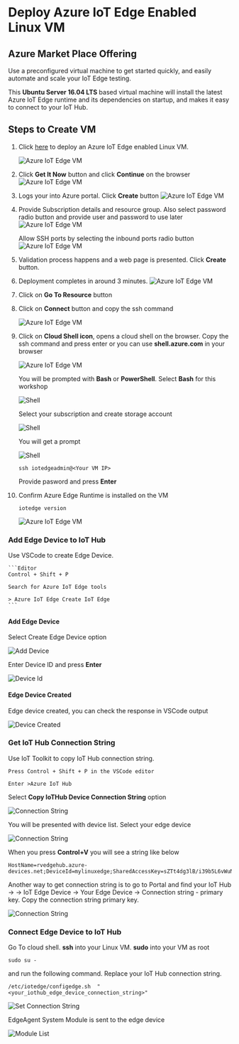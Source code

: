 # Deploy Azure IoT Edge Enabled Linux VM

## Azure Market Place Offering

Use a preconfigured virtual machine to get started quickly, and easily automate and scale your IoT Edge testing.

This **Ubuntu Server 16.04 LTS** based virtual machine will install the latest Azure IoT Edge runtime and its dependencies on startup, and makes it easy to connect to your IoT Hub.


## Steps to Create VM

1. Click <a href="https://azuremarketplace.microsoft.com/en-us/marketplace/apps/microsoft_iot_edge.iot_edge_vm_ubuntu?tab=Overview" target="_blank">here</a> to deploy an Azure IoT Edge enabled Linux VM.

    ![Azure IoT Edge VM](/marketplacedeployment/images/01_marketplace_offering.png)

2. Click **Get It Now** button and click **Continue** on the browser
    ![Azure IoT Edge VM](/marketplacedeployment/images/02_get_it_now_continue.png)

3. Logs your into Azure portal. Click **Create** button
    ![Azure IoT Edge VM](/marketplacedeployment/images/03_create_vm.png)

4. Provide Subscription details and resource group. Also select password radio button and provide user and password to use later
    ![Azure IoT Edge VM](/marketplacedeployment/images/04_create_vm_details.png)

   Allow SSH ports by selecting the inbound ports radio button
    ![Azure IoT Edge VM](/marketplacedeployment/images/05_allow_ssh_port.png)

5. Validation process happens and a web page is presented. Click **Create** button.

6. Deployment completes in around 3 minutes.
    ![Azure IoT Edge VM](/marketplacedeployment/images/06_deployment_complete.png)

7. Click on **Go To Resource** button

8. Click on **Connect** button and copy the ssh command

    ![Azure IoT Edge VM](/marketplacedeployment/images/07_connect_ssh.png)

9. Click on **Cloud Shell icon**, opens a cloud shell on the browser. Copy the ssh command and press enter or you can use **shell.azure.com** in your browser

    ![Azure IoT Edge VM](/marketplacedeployment/images/08_cloud_shell_ssh.png)

    You will be prompted with **Bash** or **PowerShell**. Select **Bash** for this workshop

    ![Shell](/marketplacedeployment/images/18_shell_bash.png)

    Select your subscription and create storage account

    ![Shell](/marketplacedeployment/images/19_storage_mount.png)

    You will get a prompt

    ![Shell](/marketplacedeployment/images/20_shell_created.png)




    ```Linux
    ssh iotedgeadmin@<Your VM IP>
    ```
    Provide pasword and press **Enter**

10. Confirm Azure Edge Runtime is installed on the VM

    ```Linux
    iotedge version
    ```

    ![Azure IoT Edge VM](/marketplacedeployment/images/09_edge_version.png)

### Add Edge Device to IoT Hub

Use VSCode to create Edge Device.

    ```Editor
    Control + Shift + P

    Search for Azure IoT Edge tools

    > Azure IoT Edge Create IoT Edge
    ```

#### Add Edge Device

Select Create Edge Device option

![Add Device](/marketplacedeployment/images/10_create_edge_device.png)

Enter Device ID and press **Enter**

![Device Id](/marketplacedeployment/images/11_create_edge_device.png)

#### Edge Device Created

Edge device created, you can check the response in VSCode output

![Device Created](/marketplacedeployment/images/12_created_edge_device.png)

### Get IoT Hub Connection String

Use IoT Toolkit to copy IoT Hub connection string.

```editor
Press Control + Shift + P in the VSCode editor

Enter >Azure IoT Hub

```

Select **Copy IoTHub Device Connection String** option

![Connection String](/marketplacedeployment/images/13_device_connection_string.png)

You will be presented with device list. Select your edge device

![Connection String](/marketplacedeployment/images/14_select_edge_device.png)

When you press **Control+V** you will see a string like below

```editor
HostName=rvedgehub.azure-devices.net;DeviceId=mylinuxedge;SharedAccessKey=sZTt4dg3lB/i39b5L6vWuNuZxH7CCWzz7T6q8eA19PQ=
```

Another way to get connection string is to go to Portal and find your IoT Hub -> -> IoT Edge Device -> Your Edge Device ->  Connection string - primary key. Copy the connection string primary key.

![Connection String](/marketplacedeployment/images/15_device_details.png)

### Connect Edge Device to IoT Hub

Go To cloud shell. **ssh** into your Linux VM.
**sudo** into your VM as root

```Linux
sudo su -
```

and run the following command. Replace your IoT Hub connection string.

```editor
/etc/iotedge/configedge.sh  "<your_iothub_edge_device_connection_string>"
```

![Set Connection String](/marketplacedeployment/images/16_attach_device.png)

EdgeAgent System Module is sent to the edge device

![Module List](/marketplacedeployment/images/17_edge_module_list.png)
